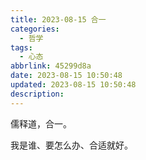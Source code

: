 ```yaml
---
title: 2023-08-15 合一
categories:
  - 哲学
tags:
  - 心态
abbrlink: 45299d8a
date: 2023-08-15 10:50:48
updated: 2023-08-15 10:50:48
description:
---
```

儒释道，合一。

我是谁、要怎么办、合适就好。
